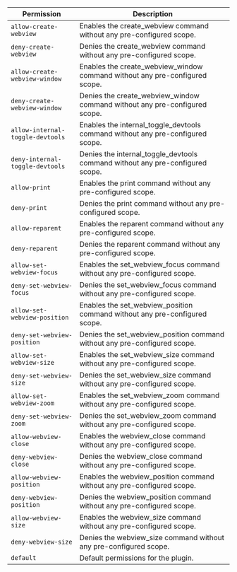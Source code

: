 | Permission | Description |
|------|-----|
|`allow-create-webview`|Enables the create_webview command without any pre-configured scope.|
|`deny-create-webview`|Denies the create_webview command without any pre-configured scope.|
|`allow-create-webview-window`|Enables the create_webview_window command without any pre-configured scope.|
|`deny-create-webview-window`|Denies the create_webview_window command without any pre-configured scope.|
|`allow-internal-toggle-devtools`|Enables the internal_toggle_devtools command without any pre-configured scope.|
|`deny-internal-toggle-devtools`|Denies the internal_toggle_devtools command without any pre-configured scope.|
|`allow-print`|Enables the print command without any pre-configured scope.|
|`deny-print`|Denies the print command without any pre-configured scope.|
|`allow-reparent`|Enables the reparent command without any pre-configured scope.|
|`deny-reparent`|Denies the reparent command without any pre-configured scope.|
|`allow-set-webview-focus`|Enables the set_webview_focus command without any pre-configured scope.|
|`deny-set-webview-focus`|Denies the set_webview_focus command without any pre-configured scope.|
|`allow-set-webview-position`|Enables the set_webview_position command without any pre-configured scope.|
|`deny-set-webview-position`|Denies the set_webview_position command without any pre-configured scope.|
|`allow-set-webview-size`|Enables the set_webview_size command without any pre-configured scope.|
|`deny-set-webview-size`|Denies the set_webview_size command without any pre-configured scope.|
|`allow-set-webview-zoom`|Enables the set_webview_zoom command without any pre-configured scope.|
|`deny-set-webview-zoom`|Denies the set_webview_zoom command without any pre-configured scope.|
|`allow-webview-close`|Enables the webview_close command without any pre-configured scope.|
|`deny-webview-close`|Denies the webview_close command without any pre-configured scope.|
|`allow-webview-position`|Enables the webview_position command without any pre-configured scope.|
|`deny-webview-position`|Denies the webview_position command without any pre-configured scope.|
|`allow-webview-size`|Enables the webview_size command without any pre-configured scope.|
|`deny-webview-size`|Denies the webview_size command without any pre-configured scope.|
|`default`|Default permissions for the plugin.|
